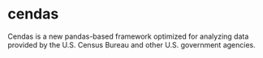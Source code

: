 # cendas
 Cendas is a new pandas-based framework optimized for analyzing data provided by the U.S. Census Bureau and other U.S. government agencies.
